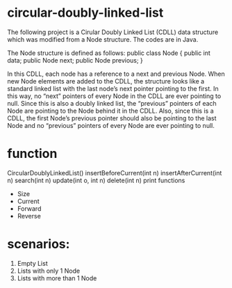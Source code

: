 # circular-doubly-linked-list
The following project is a Cirular Doubly Linked List (CDLL) data structure which was modified from a Node structure. The codes are in Java.

The Node structure is defined as follows:
public class Node
{
	public int data;
	public Node next;
	public Node previous;
}

In this CDLL, each node has a reference to a next and previous Node. When new Node elements are added to the CDLL, the structure looks like a standard linked list with the last node’s next pointer pointing to the first. In this way, no “next” pointers of every Node in the CDLL are ever pointing to null. Since this is also a doubly linked list, the “previous” pointers of each Node are pointing to the Node behind it in the CDLL. Also, since this is a CDLL, the first Node’s previous pointer should also be pointing to the last Node and no “previous” pointers of every Node are ever pointing to null.

# function
CircularDoublyLinkedList()
insertBeforeCurrent(int n)
insertAfterCurrent(int n)
search(int n)
update(int o, int n)
delete(int n)
print functions
-	Size
-	Current
-	Forward
-	Reverse

# scenarios:
1. Empty List
2. Lists with only 1 Node
3. Lists with more than 1 Node
